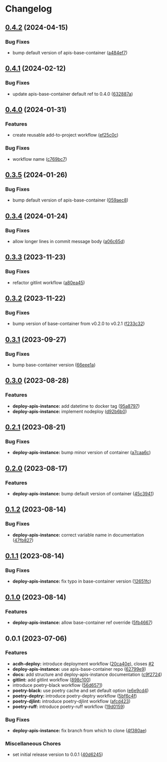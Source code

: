 # Changelog

## [0.4.2](https://github.com/acdh-oeaw/prosnet-workflows/compare/v0.4.1...v0.4.2) (2024-04-15)


### Bug Fixes

* bump default version of apis-base-container ([a484ef7](https://github.com/acdh-oeaw/prosnet-workflows/commit/a484ef7cd9da304e6b1be69d2f2fad59f4262403))

## [0.4.1](https://github.com/acdh-oeaw/prosnet-workflows/compare/v0.4.0...v0.4.1) (2024-02-12)


### Bug Fixes

* update apis-base-container default ref to 0.4.0 ([632887a](https://github.com/acdh-oeaw/prosnet-workflows/commit/632887a7432c9d07da0378c80e10b4a256ccad43))

## [0.4.0](https://github.com/acdh-oeaw/prosnet-workflows/compare/v0.3.5...v0.4.0) (2024-01-31)


### Features

* create reusable add-to-project workflow ([ef25c0c](https://github.com/acdh-oeaw/prosnet-workflows/commit/ef25c0cd9eccf344e4f1206f60f1a2ed96a833aa))


### Bug Fixes

* workflow name ([c769bc7](https://github.com/acdh-oeaw/prosnet-workflows/commit/c769bc733d4339b1ae7c9fc9c64d9d26a296b4d7))

## [0.3.5](https://github.com/acdh-oeaw/prosnet-workflows/compare/v0.3.4...v0.3.5) (2024-01-26)


### Bug Fixes

* bump default version of apis-base-container ([059aec8](https://github.com/acdh-oeaw/prosnet-workflows/commit/059aec8aae260af45cb5244eb4dc3e50b3b60c3a))

## [0.3.4](https://github.com/acdh-oeaw/prosnet-workflows/compare/v0.3.3...v0.3.4) (2024-01-24)


### Bug Fixes

* allow longer lines in commit message body ([a06c65d](https://github.com/acdh-oeaw/prosnet-workflows/commit/a06c65d676ec0ffe3bd096c3150320aad09dc4ff))

## [0.3.3](https://github.com/acdh-oeaw/prosnet-workflows/compare/v0.3.2...v0.3.3) (2023-11-23)


### Bug Fixes

* refactor gitlint workflow ([a80ea45](https://github.com/acdh-oeaw/prosnet-workflows/commit/a80ea45434a64391e49f90c563472c7a758fc46e))

## [0.3.2](https://github.com/acdh-oeaw/prosnet-workflows/compare/v0.3.1...v0.3.2) (2023-11-22)


### Bug Fixes

* bump version of base-container from v0.2.0 to v0.2.1 ([f233c32](https://github.com/acdh-oeaw/prosnet-workflows/commit/f233c3293c2d2deb69868d869367d9c3e1b12280))

## [0.3.1](https://github.com/acdh-oeaw/prosnet-workflows/compare/v0.3.0...v0.3.1) (2023-09-27)


### Bug Fixes

* bump base-container version ([66eee1a](https://github.com/acdh-oeaw/prosnet-workflows/commit/66eee1a03e775010034105507c814736b81c3505))

## [0.3.0](https://github.com/acdh-oeaw/prosnet-workflows/compare/v0.2.1...v0.3.0) (2023-08-28)


### Features

* **deploy-apis-instance:** add datetime to docker tag ([95a8797](https://github.com/acdh-oeaw/prosnet-workflows/commit/95a87975f0414a6701ebab8cf511092b14f94a15))
* **deploy-apis-instance:** implement nodeploy ([d92b6b0](https://github.com/acdh-oeaw/prosnet-workflows/commit/d92b6b0795bf9e28e670ea39a82dae895e69944b))

## [0.2.1](https://github.com/acdh-oeaw/prosnet-workflows/compare/v0.2.0...v0.2.1) (2023-08-21)


### Bug Fixes

* **deploy-apis-instance:** bump minor version of container ([a7caa6c](https://github.com/acdh-oeaw/prosnet-workflows/commit/a7caa6c30c77fc6fd3714cb7342123c7ddca3800))

## [0.2.0](https://github.com/acdh-oeaw/prosnet-workflows/compare/v0.1.2...v0.2.0) (2023-08-17)


### Features

* **deploy-apis-instance:** bump default version of container ([45c3941](https://github.com/acdh-oeaw/prosnet-workflows/commit/45c39415ffe56ff5cf2b08b654998c4996c8d76a))

## [0.1.2](https://github.com/acdh-oeaw/prosnet-workflows/compare/v0.1.1...v0.1.2) (2023-08-14)


### Bug Fixes

* **deploy-apis-instance:** correct variable name in documentation ([47fb827](https://github.com/acdh-oeaw/prosnet-workflows/commit/47fb827f0cb1c41e3494350a1862d7f6fc8b0267))

## [0.1.1](https://github.com/acdh-oeaw/prosnet-workflows/compare/v0.1.0...v0.1.1) (2023-08-14)


### Bug Fixes

* **deploy-apis-instance:** fix typo in base-container version ([12651fc](https://github.com/acdh-oeaw/prosnet-workflows/commit/12651fcfe1a7c937f9309e2ba247c7411796433a))

## [0.1.0](https://github.com/acdh-oeaw/prosnet-workflows/compare/v0.0.1...v0.1.0) (2023-08-14)


### Features

* **deploy-apis-instance:** allow base-container ref override ([5fb4667](https://github.com/acdh-oeaw/prosnet-workflows/commit/5fb4667d4587d490063350fd01f080ce03cfda13))

## 0.0.1 (2023-07-06)


### Features

* **acdh-deploy:** introduce deployment workflow ([20ca40e](https://github.com/acdh-oeaw/prosnet-workflows/commit/20ca40ebcbc331aa5acbcc2786455fd5f06cbf8e)), closes [#2](https://github.com/acdh-oeaw/prosnet-workflows/issues/2)
* **deploy-apis-instance:** use apis-base-container repo ([62799e9](https://github.com/acdh-oeaw/prosnet-workflows/commit/62799e92479b27826e2537ed7826f4dc06228bea))
* **docs:** add structure and deploy-apis-instance documentation ([c9f2724](https://github.com/acdh-oeaw/prosnet-workflows/commit/c9f2724c112abdcfcbdaf98c746902c0ec1f6b35))
* **gitlint:** add gitlint workflow ([898c100](https://github.com/acdh-oeaw/prosnet-workflows/commit/898c10039f70d647b7e904f8cfea7c9d15306d4a))
* introduce poetry-black workflow ([56d6571](https://github.com/acdh-oeaw/prosnet-workflows/commit/56d657151ecf020846fcec6c400a90b2ae3305c2))
* **poetry-black:** use poetry cache and set default option ([e6e9cd4](https://github.com/acdh-oeaw/prosnet-workflows/commit/e6e9cd48066f602120969d0f231022f55b560648))
* **poetry-deptry:** introduce poetry-deptry workflow ([5bf6c4f](https://github.com/acdh-oeaw/prosnet-workflows/commit/5bf6c4fec21963faa3d571202512011ffbaff806))
* **poetry-djlint:** introduce poetry-djlint workflow ([afcd423](https://github.com/acdh-oeaw/prosnet-workflows/commit/afcd423c847343b050b3c73aebc4161ea39bb299))
* **poetry-ruff:** introduce poetry-ruff workflow ([19d0159](https://github.com/acdh-oeaw/prosnet-workflows/commit/19d0159ae8c20c1690404a5ee302f4ae8b1b833b))


### Bug Fixes

* **deploy-apis-instance:** fix branch from which to clone ([4f380ae](https://github.com/acdh-oeaw/prosnet-workflows/commit/4f380ae268e6ccddc8692f3ccfef8a98c8591293))


### Miscellaneous Chores

* set initial release version to 0.0.1 ([40d6245](https://github.com/acdh-oeaw/prosnet-workflows/commit/40d62454109f9ca1464785cbc68d531cfcef266e))
